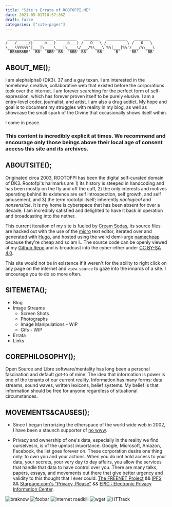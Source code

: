 ```yaml
---
title: "Site's Errata of ROOTOFPI.ME"
date: 2021-05-01T10:57:36Z
draft: false
categories: ["site-pages"]
---
```



```
 __________ _________ _________   _______   _________   _______  
/   /_____/|    _o___)    _o___) /   O   \ /__     __\ /   O   \ 
\___\%%%%%'|___|\____\___|\____\/___/%\___\`%%|___|%%'/___/%\___\
 `BBBBBBBB' `BB' `BBB'`BB' `BBB'`BB'   `BB'    `B'    `BB'   `BB'
```

## ABOUT_ME();
I am alephalpha0 (DK3). 37 and a gay texan. I am interested in the homebrew, creative, collaborative web that existed before the corporations took over the internet. I am forever searching for the perfect form of self-expression, which has forever proven itself to be purely elusive.  I am a entry-level coder, journalist, and artist. I am also a drug addict. My hope and goal is to document my struggles with reality in my blog, as well as showcase the small spark of the Divine that occasionally shows itself within.

I come in peace.

### This content is incredibly explicit at times. We recommend and encourage only those beings above their local age of consent access this site and its archives. 


## ABOUTSITE();
Originated circa 2003, ROOTOFPI has been the digital self-curated domain of DK3. 
Rootofpi's  hallmarks are 1) its history is steeped in handcoding and has been mostly on the fly and off the cuff, 2) the only interests and motives operating behind its existence are self introspection, self growth, and self amusement, and 3) the term rootofpi itself; inherently _nonlogical_ and _nonsensicle_. 
It is my home is cyberspace that has been absent for over a decade.
I am incredibly satisfied and delighted to have it back in operation and broadcasting into the nether.

This current iteration of my site is fueled by [Cream Sodas](https://en.m.wikipedia.org/wiki/Cream_soda), its source files are hacked out with the use of the [micro](https://micro-editor.github.io/) text editor, iterated over and generated with [Hugo](https://gohugo.io), and hosted using the weird demi-urge [namecheap](https://namecheap.com) because they're cheap and so am I.. The source code can be openly viewed at my [Github Repo](https://github.com/alephalpha0/rootofpi.me) and is broadcast into the cyber-ether under <a rel="license" href="http://creativecommons.org/licenses/by-sa/4.0/">CC BY-SA 4.0</a>.

This site would not be in existence if it weren't for the ability to right click on any page on the internet and `view-source` to gaze into the innards of a site. I encourage you to do so more often.

## SITEMETA();
* Blog
* Image Streams
  * Screen Shots
  * Photographs
  * Image Manipulations - WIP
  * Gifs - WIP
* Errata
* Links

## COREPHILOSOPHY();
Open Source and Libre software/mentality has long been a personal fascination and default got-to of mine. The idea that information is power is one of the tenants of our current reality. Information has many forms: data streams, sound waves, written lexicons, belief systems. My belief is that information should be free for anyone regardless of situational circumstances.

## MOVEMENTS&CAUSES();
* Since I began terrorizing the etherspace of the world wide web in 2002, I have been a staunch supporter of [no www](https://no-www.org).
  
* Privacy and ownership of one's data, especially in the reality we find ourselvesin, is of the upmost importance. Google, Microsoft, Amazon, Facebook, the list goes forever on. These corporation desire one thing only: to own you and your actions. When you do not hold access to your data, your secrets, your very day to day affairs, you allow the services that handle that data to have control over you. There are many talks, papers, essays, and movements out there that give better urgency and validity to this thought that I ever could. [The FREENET Project](https://freenetproject.org) && [IPFS](https://ipfs.io) && [Starpage.com's "Privacy, Please"](https://www.startpage.com/privacy-please/) && [EPIC : Electronic Privacy Information Center](https://www.epic.org/).  

  
![braknow](/img/buttons/braknow.gif) ![foobar](/img/buttons/foobar.png) ![internet roadkill](/img/buttons/internet-roadkill.gif) ![wget](/img/buttons/wget.gif) ![HTTrack](/img/buttons/httbutton.gif)
